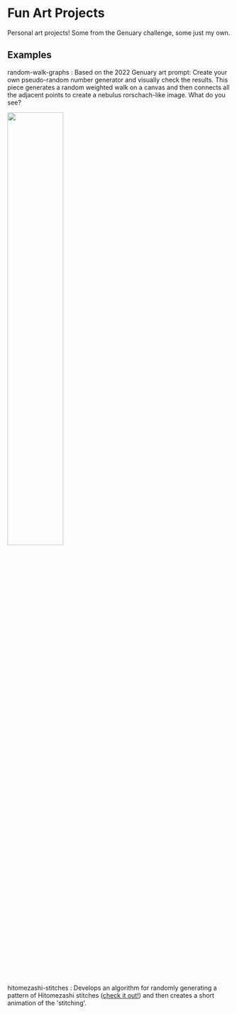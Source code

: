 # Fun Art Projects

Personal art projects! Some from the Genuary challenge, some just my own. 

## Examples

random-walk-graphs : Based on the 2022 Genuary art prompt: Create your own pseudo-random number generator and visually check the results. This piece generates a random weighted walk on a canvas and then connects all the adjacent points to create a nebulus rorschach-like image. What do you see?

<img src="https://github.com/mwdjones/art-projects/blob/main/random-walk-graphs/Jan24_4.png" width=50% height=50%>

hitomezashi-stitches : Develops an algorithm for randomly generating a pattern of Hitomezashi stitches ([check it out!](https://www.bing.com/ck/a?!&&p=31c0e8c6f0134d63JmltdHM9MTY3NTk4NzIwMCZpZ3VpZD0zM2VlZDg3NS1mODU4LTY5ODYtMmY5ZC1jYTA3Zjk4YjY4MTMmaW5zaWQ9NTIxOA&ptn=3&hsh=3&fclid=33eed875-f858-6986-2f9d-ca07f98b6813&psq=hitomezashi+stitch+patterns&u=a1aHR0cHM6Ly93d3cueW91dHViZS5jb20vd2F0Y2g_dj1KYmZoemxNazJlWQ&ntb=1)) and then creates a short animation of the 'stitching'. 
